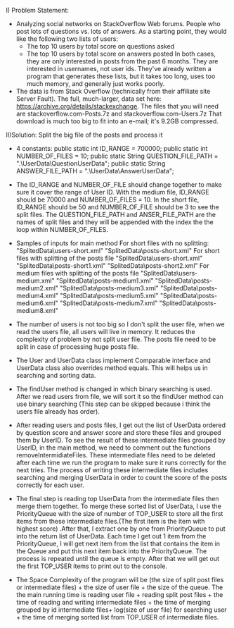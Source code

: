  I) Problem Statement:
- Analyzing social networks on StackOverflow Web forums. People who post lots of questions vs. lots of answers.  As a starting point, they would like the following two lists of users:
	+ The top 10 users by total score on questions asked
	+ The top 10 users by total score on answers posted
	In both cases, they are only interested in posts from the past 6 months.
They are interested in usernames, not user ids. They've already written a program that generates these lists, but it takes too long, uses too much memory, and generally just works poorly.
- The data is from Stack Overflow (technically from their affiliate site Server Fault). The full, much-larger, data set here: https://archive.org/details/stackexchange. The files that you will need are stackoverflow.com-Posts.7z and stackoverflow.com-Users.7z That download is much too big to fit into an e-mail; it's 9.2GB compressed.

II)Solution: Split the big file of the posts and process it
 - 4 constants:
    public static int ID_RANGE = 700000;
	public static int NUMBER_OF_FILES = 10;
	public static String QUESTION_FILE_PATH = ".\\UserData\\QuestionUserData";
	public static String ANSWER_FILE_PATH = ".\\UserData\\AnswerUserData";
- The ID_RANGE and NUMBER_OF_FILE should change together to make sure it cover the range of User ID. With the medium file, ID_RANGE should be 70000 and NUMBER_OF_FILES = 10. In the short file, ID_RANGE should be 50 and NUMBER_OF_FILE should be 3 to see the split files. The QUESTION_FILE_PATH and ANSER_FILE_PATH are the names of split files and they will be appended with the index the the loop within NUMBER_OF_FILES.
- Samples of inputs for main method
For short files with no splitting:
"SplitedData\users-short.xml"
"SplitedData\posts-short.xml"
For short files with splitting of the posts file
"SplitedData\users-short.xml"
"SplitedData\posts-short1.xml"
"SplitedData\posts-short2.xml"
For medium files with splitting of the posts file
"SplitedData\users-medium.xml"
"SplitedData\posts-medium1.xml"
"SplitedData\posts-medium2.xml"
"SplitedData\posts-medium3.xml"
"SplitedData\posts-medium4.xml"
"SplitedData\posts-medium5.xml"
"SplitedData\posts-medium6.xml"
"SplitedData\posts-medium7.xml"
"SplitedData\posts-medium8.xml"

- The number of users is not too big so I don't split the user file, when we read the users file, all users will live in memory. It reduces the complexity of problem by not split user file. The posts file need to be split in case of processing huge posts file.
- The User and UserData class implement Comparable interface and UserData class also overrides method equals. This will helps us in searching and sorting data.
- The findUser method is changed in which binary searching is used. After we read users from file, we will sort it so the findUser method can use binary searching (This step can be skipped because i think the users file already has order). 
- After reading users and posts files, I get out the list of UserData ordered by question score and answer score and store these files and grouped them by UserID. To see the result of these intermediate files grouped by UserID, in the main method, we need to comment out the functions removeIntermidiateFiles. These intermediate files need to be deleted after each time we run the program to make sure it runs correctly for the next tries. The process of writing these intermediate files includes searching and merging UserData in order to count the score of the posts correctly for each user.
- The final step is reading top UserData from the intermediate files then merge them together. To merge these sorted list of UserData, I use the PriorityQueue with the size of number of TOP_USER to store all the first items from these intermediate files.(The first item is the item with highest score) .After that, I extract one by one from PriorityQueue to put into the return list of UserData. Each time I get out 1 item from the PriorityQueue, I will get next item from the list that contains the item in the Queue and put this next item back into the PriorityQueue. The process is repeated until the queue is empty. After that we will get out the first TOP_USER items to print out to the console.
- The Space Complexity of the program will be (the size of split post files  or intermediate files) + the size of user file + the size of the queue. The the main running time is reading user file + reading split post files + the time of reading and writing intermediate files + the time of merging grouped by id intermediate files+ log(size of user file) for searching user + the time of merging sorted list from TOP_USER of intermediate files.
